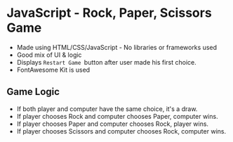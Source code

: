 # JavaScript - Rock, Paper, Scissors Game

- Made using HTML/CSS/JavaScript - No libraries or frameworks used
- Good mix of UI & logic
- Displays `Restart Game `button after user made his first choice.
- FontAwesome Kit is used

## Game Logic
- If both player and computer have the same choice, it's a draw.
- If player chooses Rock and computer chooses Paper, computer wins.
- If player chooses Paper and computer chooses Rock, player wins.
- If player chooses Scissors and computer chooses Rock, computer wins.
